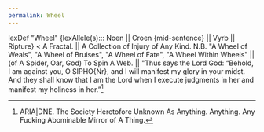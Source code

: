 ```yaml
---
permalink: Wheel
---
```

lexDef "Wheel" {lexAllele(s)::: Noen || Croen {mid-sentence} || Vyrb || Ripture} < A Fractal. || A Collection of Injury of Any Kind. N.B. "A Wheel of Weals", "A Wheel of Bruises", "A Wheel of Fate", "A Wheel Within Wheels" || (of A Spider, Oar, God) To Spin A Web. || "Thus says the Lord God: “Behold, I am against you, O SIPHO{Nr}, and I will manifest my glory in your midst. And they shall know that I am the Lord when I execute judgments in her and manifest my holiness in her.”[^WheelRipture]

[^WheelRipture]: ARIA|DNE. The Society Heretofore Unknown As Anything. Anything. Any Fucking Abominable Mirror of A Thing.
